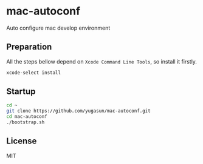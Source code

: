 # mac-autoconf

Auto configure mac develop environment

## Preparation

All the steps bellow depend on `Xcode Command Line Tools`, so install it firstly.

```bash
xcode-select install
```

## Startup

```bash
cd ~
git clone https://github.com/yugasun/mac-autoconf.git
cd mac-autoconf
./bootstrap.sh
```

## License

MIT
